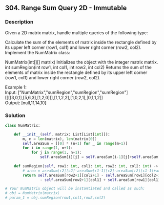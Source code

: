 ## 304. Range Sum Query 2D - Immutable

### Description

Given a 2D matrix matrix, handle multiple queries of the following type:

Calculate the sum of the elements of matrix inside the rectangle defined by its upper left corner (row1, col1) and lower right corner (row2, col2).
Implement the NumMatrix class:

NumMatrix(int[][] matrix) Initializes the object with the integer matrix matrix.
int sumRegion(int row1, int col1, int row2, int col2) Returns the sum of the elements of matrix inside the rectangle defined by its upper left corner (row1, col1) and lower right corner (row2, col2).

Example 1:  
Input: ["NumMatrix","sumRegion","sumRegion","sumRegion"]  
       [[[[3,0,1],[5,6,3],[1,2,0]]],[1,1,2,2],[1,0,2,1],[0,1,1,2]]  
Output: [null,11,14,10]  

### Solution

```python
class NumMatrix:

    def __init__(self, matrix: List[List[int]]):
        m, n = len(matrix), len(matrix[0])
        self.areaSum = [[0] * (n+1) for _ in range(m+1)]
        for i in range(1, m+1):
            for j in range(1, n+1):
                self.areaSum[i][j] = self.areaSum[i-1][j]+self.areaSum[i][j-1]+matrix[i-1][j-1]-self.areaSum[i-1][j-1]
 
    def sumRegion(self, row1: int, col1: int, row2: int, col2: int) -> int:
        # area = areaSum[r2][c2]-areaSum[r1-1][c2]-areaSum[r2][c1-1]+areaSum[r1-1][c1-1]
        return self.areaSum[row2+1][col2+1] - self.areaSum[row1][col2+1] \
                - self.areaSum[row2+1][col1] + self.areaSum[row1][col1]

# Your NumMatrix object will be instantiated and called as such:
# obj = NumMatrix(matrix)
# param_1 = obj.sumRegion(row1,col1,row2,col2)
```
